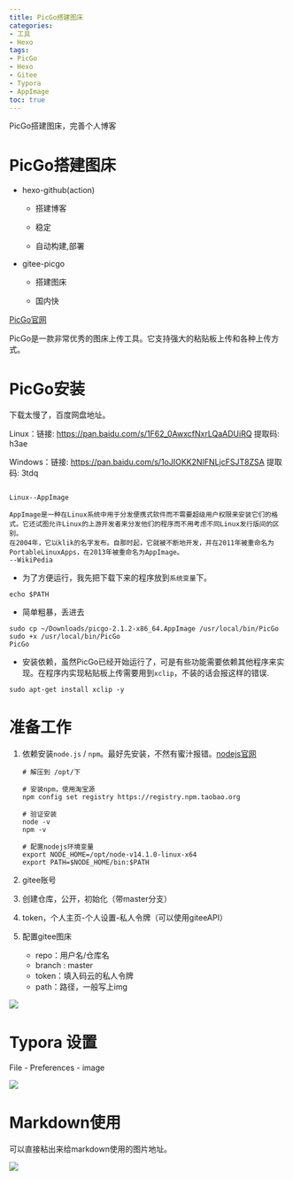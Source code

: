 ```yaml
---
title: PicGo搭建图床
categories: 
- 工具
- Hexo
tags: 
- PicGo
- Hexo
- Gitee
- Typora
- AppImage
toc: true
---
```


PicGo搭建图床，完善个人博客

<!-- more --> 
# PicGo搭建图床

- hexo-github(action)

  - 搭建博客

  - 稳定

  - 自动构建,部署

- gitee-picgo

  - 搭建图床

  - 国内快

[PicGo官网](https://github.com/Molunerfinn/PicGo/releases)

PicGo是一款非常优秀的图床上传工具。它支持强大的粘贴板上传和各种上传方式。

# PicGo安装

下载太慢了，百度网盘地址。

Linux：链接: https://pan.baidu.com/s/1F62_0AwxcfNxrLQaADUiRQ 提取码: h3ae

Windows：链接: https://pan.baidu.com/s/1oJIOKK2NIFNLjcFSJT8ZSA 提取码: 3tdq

```

Linux--AppImage

AppImage是一种在Linux系统中用于分发便携式软件而不需要超级用户权限来安装它们的格式。它还试图允许Linux的上游开发者来分发他们的程序而不用考虑不同Linux发行版间的区别。
在2004年，它以klik的名字发布。自那时起，它就被不断地开发，并在2011年被重命名为PortableLinuxApps，在2013年被重命名为AppImage。
--WikiPedia
```

- 为了方便运行，我先把下载下来的程序放到`系统变量`下。

```
echo $PATH
```

- 简单粗暴，丢进去

```
sudo cp ~/Downloads/picgo-2.1.2-x86_64.AppImage /usr/local/bin/PicGo
sudo +x /usr/local/bin/PicGo
PicGo
```

- 安装依赖，虽然PicGo已经开始运行了，可是有些功能需要依赖其他程序来实现。在程序内实现粘贴板上传需要用到`xclip`，不装的话会报这样的错误.

```
sudo apt-get install xclip -y
```

# 准备工作

1. 依赖安装`node.js` / `npm`。最好先安装，不然有蜜汁报错。[nodejs官网](https://nodejs.org/en/)

   ```
   # 解压到 /opt/下
   
   # 安装npm，使用淘宝源
   npm config set registry https://registry.npm.taobao.org
   
   # 验证安装
   node -v
   npm -v
   
   # 配置nodejs环境变量
   export NODE_HOME=/opt/node-v14.1.0-linux-x64
   export PATH=$NODE_HOME/bin:$PATH
   ```

2. gitee账号

3. 创建仓库，公开，初始化（带master分支）

4. token，个人主页-个人设置-私人令牌（可以使用giteeAPI）

5. 配置gitee图床
   - repo：用户名/仓库名
   - branch : master
   - token：填入码云的私人令牌 
   - path：路径，一般写上img 

![](https://gitee.com/dyyan1993/img-ol/raw/master/img/20200503210842.png)



# Typora 设置

File - Preferences - image

![](https://gitee.com/dyyan1993/img-ol/raw/master/img/20200503213314.png)



# Markdown使用

可以直接粘出来给markdown使用的图片地址。

![](https://gitee.com/dyyan1993/img-ol/raw/master/img/20200503214953.png)